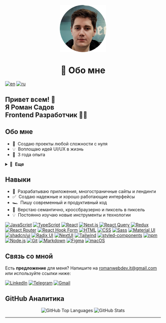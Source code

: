 <div align="center">
    <img width="150" src="avatar.png" alt="Logo" />
</div>

<h1 align="center">💫 Обо мне</h1>

[![en](https://img.shields.io/badge/lang-English%20%F0%9F%87%AC%F0%9F%87%A7-white)](README.md)
[![ru](https://img.shields.io/badge/%D1%8F%D0%B7%D1%8B%D0%BA-%D0%A0%D1%83%D1%81%D1%81%D0%BA%D0%B8%D0%B9%20%F0%9F%87%B7%F0%9F%87%BA-white)](README-RU.md)

## Привет всем! 👋<br>Я Роман Садов<br>Frontend Разработчик 👨‍💻

## Обо мне

- 🚀 &nbsp;Создаю проекты любой сложности с нуля
- 💡 &nbsp;Воплощаю идей UI/UX в жизнь
- 💼 &nbsp;3 года опыта

<details>
  <summary>🔽 &nbsp;<strong>Еще</strong></summary>

- 👔 &nbsp;Организованный и самостоятельный  
- 🤓 &nbsp;Обожаю программировать  
- 🌱 &nbsp;Постоянно учусь 
- 📐 &nbsp;Склонен к перфекционизму  
- 🎓 &nbsp;Имею высшее образование  
- ☕️ &nbsp;Люблю кофе  

</details>

## Навыки
- 👾 &nbsp;Разрабатываю приложения, многостраничные сайты и лендинги  
- ✅ &nbsp;Создаю надежные и хорошо работающие интерфейсы  
- 🏎 &nbsp;Пишу современный и продуктивный код  
- 🎨 &nbsp;Верстаю семантично, кроссбраузерно и пиксель в пиксель  
- 💡 &nbsp;Постоянно изучаю новые инструменты и технологии

[![JavaScript](https://img.shields.io/badge/-JavaScript-282828?logo=javascript&logoColor=f7df1e)](https://developer.mozilla.org/en-US/docs/Web/JavaScript)
[![TypeScript](https://img.shields.io/badge/-TypeScript-282828?logo=typescript&logoColor=3178c6)](https://www.typescriptlang.org/)
[![React](https://img.shields.io/badge/-React-282828?logo=react&logoColor=61dafb)](https://reactjs.org/)
[![Next.js](https://img.shields.io/badge/-Next.js-282828?logo=nextdotjs&logoColor=fff)](https://nextjs.org/)
[![React Query](https://img.shields.io/badge/-React_Query-282828?logo=reactquery&logoColor=ff4154)](https://tanstack.com/query/v3/)
[![Redux](https://img.shields.io/badge/-Redux-282828?logo=redux&logoColor=764abc)](https://redux.js.org/)
[![React Router](https://img.shields.io/badge/-React_Router-282828?logo=reactrouter&logoColor=CA4245)](https://reactrouter.com/)
[![React Hook Form](https://img.shields.io/badge/-React_Hook_Form-282828?logo=reacthookform&logoColor=EC5990)](https://react-hook-form.com/)
[![HTML](https://img.shields.io/badge/-HTML-282828?logo=html5&logoColor=e34f26)](https://developer.mozilla.org/en-US/docs/Web/HTML)
[![CSS](https://img.shields.io/badge/-CSS-282828?logo=css3&logoColor=1572b6)](https://developer.mozilla.org/en-US/docs/Web/CSS)
[![Sass](https://img.shields.io/badge/-Sass-282828?logo=sass&logoColor=cc6699)](https://sass-lang.com/)
[![Material UI](https://img.shields.io/badge/-Material_UI-282828?logo=MUI&logoColor=0081cb)](https://mui.com/)
[![shadcn/ui](https://img.shields.io/badge/-shadcn/ui-282828?logo=shadcnui&logoColor=fff)](https://ui.shadcn.com/)
[![Radix UI](https://img.shields.io/badge/-Radix_UI-282828?logo=radixui&logoColor=fff)](https://www.radix-ui.com/)
[![NextUI](https://img.shields.io/badge/-NextUI-282828?logo=nextui&logoColor=fff)](https://nextui.org/)
[![Tailwind](https://img.shields.io/badge/-Tailwind-282828?logo=tailwindcss&logoColor=35bdf7)](https://tailwindcss.com/)
[![styled-components](https://img.shields.io/badge/-styled_components-282828?logo=styledcomponents&logoColor=fff)](https://styled-components.com/)
[![npm](https://img.shields.io/badge/-npm-282828?logo=npm&logoColor=cc0100)](https://www.npmjs.com/)
[![Node.js](https://img.shields.io/badge/-Node.js-282828?logo=node.js&logoColor=339933)](https://nodejs.org/)
[![Git](https://img.shields.io/badge/-Git-282828?logo=git&logoColor=f05032)](https://git-scm.com/)
[![Markdown](https://img.shields.io/badge/-Markdown-282828?logo=markdown&logoColor=white)](https://www.markdownguide.org/)
[![Figma](https://img.shields.io/badge/-Figma-282828?logo=figma&logoColor=f24e1e)](https://www.figma.com/)
[![macOS](https://img.shields.io/badge/-macOS-282828?logo=macos&logoColor=white)](https://www.apple.com/macos/)

## Связь со мной

Есть **предложение** для меня? Напишите на romanwebdev.it@gmail.com или используйте ссылки ниже:  

[<img src="https://img.shields.io/badge/-LinkedIn-0a66c2?logo=linkedin&logoColor=white" alt="LinkedIn" />][linkedin]
[<img src="https://img.shields.io/badge/-Telegram-26a5e4?logo=telegram&logoColor=white" alt="Telegram" />][telegram]
[<img src="https://img.shields.io/badge/-Gmail-ea4335?logo=gmail&logoColor=white" alt="Gmail" />](mailto:romanwebdev.it@gmail.com)

## GitHub Аналитика

<div align="center">
    <img src="https://github-readme-stats.vercel.app/api/top-langs/?username=roman-pixel&layout=compact&theme=tokyonight" alt="GitHub Top Languages" width="300" />
    <img src="https://github-readme-stats.vercel.app/api?username=roman-pixel&hide=prs,issues,contribs&show_icons=true&theme=tokyonight" alt="GitHub Stats" width="513" />
</div>

---

[linkedin]: https://www.linkedin.com/in/romanwebdev-it/
[telegram]: https://t.me/romanwebdev_it
